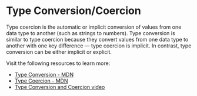 # Type Conversion/Coercion

Type coercion is the automatic or implicit conversion of values from one data type to another (such as strings to numbers). Type conversion is similar to type coercion because they convert values from one data type to another with one key difference — type coercion is implicit. In contrast, type conversion can be either implicit or explicit.

Visit the following resources to learn more:

- [Type Conversion - MDN](https://developer.mozilla.org/en-US/docs/Glossary/Type_Conversion)
- [Type Coercion - MDN](https://developer.mozilla.org/en-US/docs/Glossary/Type_coercion)
- [Type Conversion and Coercion video](https://www.youtube.com/watch?v=jfQyMPzPTjY)
